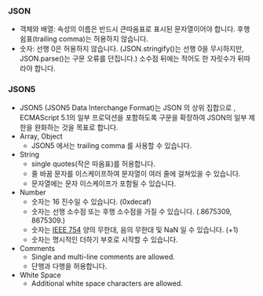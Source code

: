 ### JSON

- 객체와 배열: 속성의 이름은 반드시 큰따옴표로 표시된 문자열이어야 합니다. 후행 쉼표(trailing comma)는 허용하지 않습니다.
- 숫자: 선행 0은 허용하지 않습니다. (JSON.stringify()는 선행 0을 무시하지만, JSON.parse()는 구문 오류를 던집니다.) 소수점 뒤에는 적어도 한 자릿수가 뒤따라야 합니다.

### JSON5

- JSON5 (JSON5 Data Interchange Format)는 JSON 의 상위 집합으로 , ECMAScript 5.1의 일부 프로덕션을 포함하도록 구문을 확장하여 JSON의 일부 제한을 완화하는 것을 목표로 합니다.
- Array, Object
  - JSON5 에서는 trailing comma 를 사용할 수 있습니다.
- String
  - single quotes(작은 따옴표)를 허용합니다.
  - 줄 바꿈 문자를 이스케이프하여 문자열이 여러 줄에 걸쳐있을 수 있습니다.
  - 문자열에는 문자 이스케이프가 포함될 수 있습니다.
- Number
  - 숫자는 16 진수일 수 있습니다. (0xdecaf)
  - 숫자는 선행 소수점 또는 후행 소수점을 가질 수 있습니다. (.8675309, 8675309.)
  - 숫자는 [IEEE 754](http://ieeexplore.ieee.org/servlet/opac?punumber=4610933) 양의 무한대, 음의 무한대 및 NaN 일 수 있습니다. (+1)
  - 숫자는 명시적인 더하기 부호로 시작할 수 있습니다.
- Comments
  - Single and multi-line comments are allowed.
  - 단행과 다행을 허용합니다.
- White Space
  - Additional white space characters are allowed.
